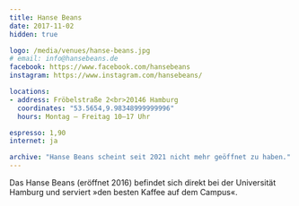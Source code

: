 ```yaml
---
title: Hanse Beans
date: 2017-11-02
hidden: true

logo: /media/venues/hanse-beans.jpg
# email: info@hansebeans.de
facebook: https://www.facebook.com/hansebeans
instagram: https://www.instagram.com/hansebeans/

locations:
- address: Fröbelstraße 2<br>20146 Hamburg
  coordinates: "53.5654,9.98348999999996"
  hours: Montag – Freitag 10–17 Uhr

espresso: 1,90
internet: ja

archive: "Hanse Beans scheint seit 2021 nicht mehr geöffnet zu haben."
---
```


Das Hanse Beans (eröffnet 2016) befindet sich direkt bei der Universität Hamburg und serviert »den besten Kaffee auf dem Campus«.